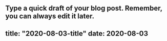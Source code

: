Type a quick draft of your blog post. Remember, you can always edit it later.
---
title: "2020-08-03-title"
date: 2020-08-03
---
